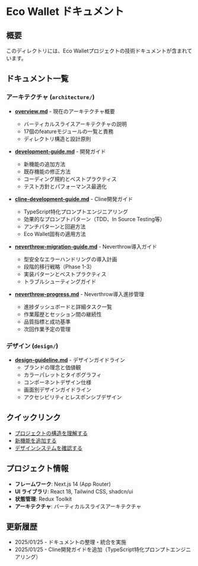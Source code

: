 # Eco Wallet ドキュメント

## 概要

このディレクトリには、Eco Walletプロジェクトの技術ドキュメントが含まれています。

## ドキュメント一覧

### アーキテクチャ (`architecture/`)

- **[overview.md](architecture/overview.md)** - 現在のアーキテクチャ概要

  - バーティカルスライスアーキテクチャの説明
  - 17個のfeatureモジュールの一覧と責務
  - ディレクトリ構造と設計原則

- **[development-guide.md](architecture/development-guide.md)** - 開発ガイド

  - 新機能の追加方法
  - 既存機能の修正方法
  - コーディング規約とベストプラクティス
  - テスト方針とパフォーマンス最適化

- **[cline-development-guide.md](architecture/cline-development-guide.md)** - Cline開発ガイド

  - TypeScript特化プロンプトエンジニアリング
  - 効果的なプロンプトパターン（TDD、In Source Testing等）
  - アンチパターンと回避方法
  - Eco Wallet固有の適用方法

- **[neverthrow-migration-guide.md](architecture/neverthrow-migration-guide.md)** - Neverthrow導入ガイド

  - 型安全なエラーハンドリングの導入計画
  - 段階的移行戦略（Phase 1-3）
  - 実装パターンとベストプラクティス
  - トラブルシューティングガイド

- **[neverthrow-progress.md](architecture/neverthrow-progress.md)** - Neverthrow導入進捗管理
  - 進捗ダッシュボードと詳細タスク一覧
  - 作業履歴とセッション間の継続性
  - 品質指標と成功基準
  - 次回作業予定の管理

### デザイン (`design/`)

- **[design-guideline.md](design/design-guideline.md)** - デザインガイドライン
  - ブランドの理念と価値観
  - カラーパレットとタイポグラフィ
  - コンポーネントデザイン仕様
  - 画面別デザインガイドライン
  - アクセシビリティとレスポンシブデザイン

## クイックリンク

- [プロジェクトの構造を理解する](architecture/overview.md)
- [新機能を追加する](architecture/development-guide.md#新機能の追加)
- [デザインシステムを確認する](design/design-guideline.md#2-ビジュアルデザイン要素)

## プロジェクト情報

- **フレームワーク**: Next.js 14 (App Router)
- **UI ライブラリ**: React 18, Tailwind CSS, shadcn/ui
- **状態管理**: Redux Toolkit
- **アーキテクチャ**: バーティカルスライスアーキテクチャ

## 更新履歴

- 2025/01/25 - ドキュメントの整理・統合を実施
- 2025/01/25 - Cline開発ガイドを追加（TypeScript特化プロンプトエンジニアリング）
